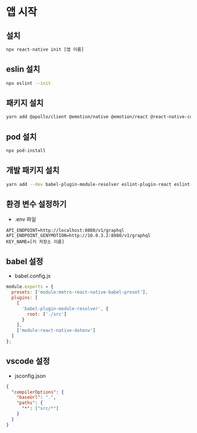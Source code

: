 # 앱 시작
## 설치
```bash
npx react-native init [앱 이름]
```

## eslin 설치
```bash
npx eslint --init
```

## 패키지 설치
```bash
yarn add @apollo/client @emotion/native @emotion/react @react-native-community/async-storage @react-native-community/masked-view @react-navigation/native @react-navigation/stack apollo3-cache-persist graphql react-native-dotenv react-native-elements react-native-gesture-handler react-native-reanimated react-native-safe-area-context react-native-screens react-native-sensitive-info react-native-vector-icons
```

## pod 설치
```bash
npx pod-install
```

## 개발 패키지 설치
```bash 
yarn add --dev babel-plugin-module-resolver eslint-plugin-react eslint-config-standard eslint-plugin-import eslint-plugin-node eslint-plugin-promise
```

## 환경 변수 설정하기
- .env 파일
```
API_ENDPOINT=http://localhost:8080/v1/graphql
API_ENDPOINT_GENYMOTION=http://10.0.3.2:8080/v1/graphql
KEY_NAME=[키 저장소 이름]
```

## babel 설정 
- babel.config.js
```javascript
module.exports = {
  presets: ['module:metro-react-native-babel-preset'],
  plugins: [
    [
      'babel-plugin-module-resolver', {
        root: ['./src']
      }
    ],
    ['module:react-native-dotenv']
  ]
};
```

## vscode 설정
- jsconfig.json
```json
{
  "compilerOptions": {
    "baseUrl": ".",
    "paths": {
      "*": ["src/*"]
    }
  }
}
```
